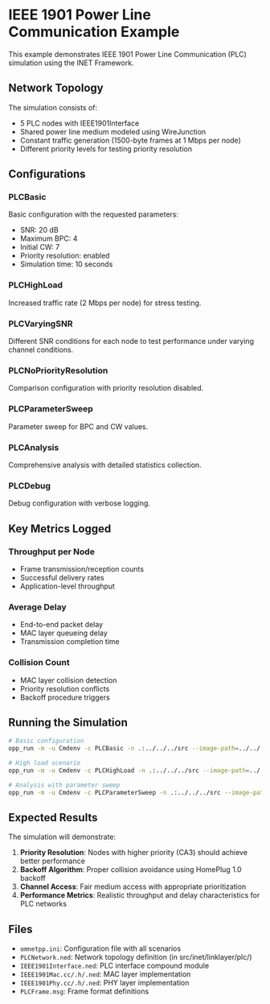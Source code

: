 # IEEE 1901 Power Line Communication Example

This example demonstrates IEEE 1901 Power Line Communication (PLC) simulation using the INET Framework.

## Network Topology

The simulation consists of:

- 5 PLC nodes with IEEE1901Interface
- Shared power line medium modeled using WireJunction
- Constant traffic generation (1500-byte frames at 1 Mbps per node)
- Different priority levels for testing priority resolution

## Configurations

### PLCBasic

Basic configuration with the requested parameters:

- SNR: 20 dB
- Maximum BPC: 4
- Initial CW: 7
- Priority resolution: enabled
- Simulation time: 10 seconds

### PLCHighLoad

Increased traffic rate (2 Mbps per node) for stress testing.

### PLCVaryingSNR

Different SNR conditions for each node to test performance under varying channel conditions.

### PLCNoPriorityResolution

Comparison configuration with priority resolution disabled.

### PLCParameterSweep

Parameter sweep for BPC and CW values.

### PLCAnalysis

Comprehensive analysis with detailed statistics collection.

### PLCDebug

Debug configuration with verbose logging.

## Key Metrics Logged

### Throughput per Node

- Frame transmission/reception counts
- Successful delivery rates
- Application-level throughput

### Average Delay

- End-to-end packet delay
- MAC layer queueing delay
- Transmission completion time

### Collision Count

- MAC layer collision detection
- Priority resolution conflicts
- Backoff procedure triggers

## Running the Simulation

```bash
# Basic configuration
opp_run -m -u Cmdenv -c PLCBasic -n .:../../../src --image-path=../../../images omnetpp.ini

# High load scenario
opp_run -m -u Cmdenv -c PLCHighLoad -n .:../../../src --image-path=../../../images omnetpp.ini

# Analysis with parameter sweep
opp_run -m -u Cmdenv -c PLCParameterSweep -n .:../../../src --image-path=../../../images omnetpp.ini
```

## Expected Results

The simulation will demonstrate:

1. **Priority Resolution**: Nodes with higher priority (CA3) should achieve better performance
2. **Backoff Algorithm**: Proper collision avoidance using HomePlug 1.0 backoff
3. **Channel Access**: Fair medium access with appropriate prioritization
4. **Performance Metrics**: Realistic throughput and delay characteristics for PLC networks

## Files

- `omnetpp.ini`: Configuration file with all scenarios
- `PLCNetwork.ned`: Network topology definition (in src/inet/linklayer/plc/)
- `IEEE1901Interface.ned`: PLC interface compound module
- `IEEE1901Mac.cc/.h/.ned`: MAC layer implementation
- `IEEE1901Phy.cc/.h/.ned`: PHY layer implementation
- `PLCFrame.msg`: Frame format definitions
